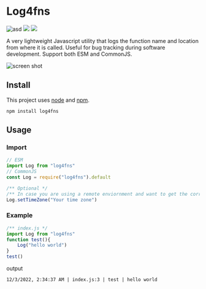 # Log4fns
![asd](https://img.shields.io/npm/v/log4fns)
![](https://img.shields.io/bundlephobia/min/log4fns)
![](https://img.shields.io/npm/l/log4fns)

A very lightweight Javascript utility that logs the function name and location from where it is called. Useful for bug tracking during software development. Support both ESM and CommonJS.

![screen shot](https://i.imgur.com/1M09M3d.png)


## Install

This project uses [node](http://nodejs.org) and [npm](https://npmjs.com).

```
npm install log4fns
```

## Usage

### Import
```javascript
// ESM
import Log from "log4fns"
// CommonJS
const Log = require("log4fns").default

/** Optional */
/** In case you are using a remote enviornment and want to get the correct local time */
Log.setTimeZone("Your time zone")
```

### Example
```javascript
/** index.js */
import Log from "log4fns"
function test(){
    Log("hello world")
}
test()
```
output
```
12/3/2022, 2:34:37 AM | index.js:3 | test | hello world
```
